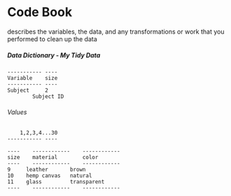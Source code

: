Code Book
=========
describes the variables, the data, and any transformations or work that you performed to clean up the data

##### Data Dictionary - My Tidy Data

	-----------	----
	Variable	size
	-----------	----
	Subject		2
			Subject ID
######	Values
		1,2,3,4...30
	-----------	----

	----	------------	------------
	size	material		color
	----	------------	------------
	9     leather       brown
	10    hemp canvas   natural
	11    glass         transparent
	----	------------	------------